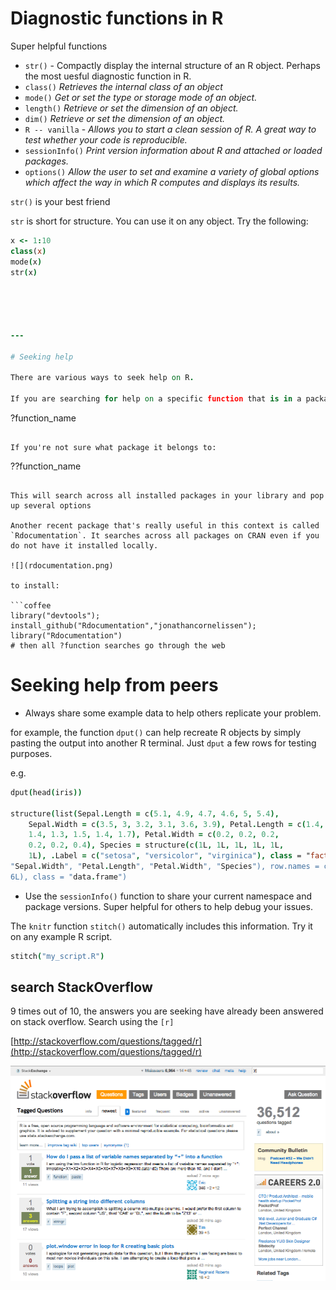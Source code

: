 
# Diagnostic functions in R

Super helpful functions
* `str()` - Compactly display the internal structure of an R object. Perhaps the most uesful diagnostic function in R.
* `class()` *Retrieves the internal class of an object*
* `mode()` *Get or set the type or storage mode of an object.*
* `length()` *Retrieve or set the dimension of an object.*  
* `dim()` *Retrieve or set the dimension of an object.*
* `R -- vanilla` - *Allows you to start a clean session of R. A great way to test whether your code is reproducible.*
* `sessionInfo()` *Print version information about R and attached or loaded packages.*  
* `options()` *Allow the user to set and examine a variety of global options which affect the way in which R computes and displays its results.*

`str()` is your best friend

`str` is short for structure. You can use it on any object. Try the following:

```coffee 
x <- 1:10
class(x)
mode(x)
str(x)





---

# Seeking help

There are various ways to seek help on R.

If you are searching for help on a specific function that is in a package loaded into your namespace:

```
?function_name
```

If you're not sure what package it belongs to:

```
??function_name
```

This will search across all installed packages in your library and pop up several options

Another recent package that's really useful in this context is called `Rdocumentation`. It searches across all packages on CRAN even if you do not have it installed locally.

![](rdocumentation.png)

to install:

```coffee
library("devtools"); 
install_github("Rdocumentation","jonathancornelissen");
library("Rdocumentation")
# then all ?function searches go through the web
```


# Seeking help from peers

* Always share some example data to help others replicate your problem.

for example, the function `dput()` can help recreate R objects by simply pasting the output into another R terminal. Just `dput` a few rows for testing purposes.

e.g.

```coffee
dput(head(iris))

structure(list(Sepal.Length = c(5.1, 4.9, 4.7, 4.6, 5, 5.4), 
    Sepal.Width = c(3.5, 3, 3.2, 3.1, 3.6, 3.9), Petal.Length = c(1.4, 
    1.4, 1.3, 1.5, 1.4, 1.7), Petal.Width = c(0.2, 0.2, 0.2, 
    0.2, 0.2, 0.4), Species = structure(c(1L, 1L, 1L, 1L, 1L, 
    1L), .Label = c("setosa", "versicolor", "virginica"), class = "factor")), .Names = c("Sepal.Length", 
"Sepal.Width", "Petal.Length", "Petal.Width", "Species"), row.names = c(NA, 
6L), class = "data.frame")
```


* Use the `sessionInfo()` function to share your current namespace and package versions. Super helpful for others to help debug your issues.

The `knitr` function `stitch()` automatically includes this information. Try it on any example R script.

```coffee
stitch("my_script.R")
```


## search StackOverflow

9 times out of 10, the answers you are seeking have already been answered on stack overflow. Search using the `[r]`

[http://stackoverflow.com/questions/tagged/r](http://stackoverflow.com/questions/tagged/r)

![](stackoverflow.png)




